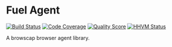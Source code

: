 # Fuel Agent

[![Build Status](https://img.shields.io/travis/fuelphp/agent.svg?style=flat-square)](https://travis-ci.org/fuelphp/agent)
[![Code Coverage](https://img.shields.io/scrutinizer/coverage/g/fuelphp/agent.svg?style=flat-square)](https://scrutinizer-ci.com/g/fuelphp/agent)
[![Quality Score](https://img.shields.io/scrutinizer/g/fuelphp/agent.svg?style=flat-square)](https://scrutinizer-ci.com/g/fuelphp/agent)
[![HHVM Status](https://img.shields.io/hhvm/fuelphp/agent.svg?style=flat-square)](http://hhvm.h4cc.de/package/fuelphp/agent)

A browscap browser agent library.
